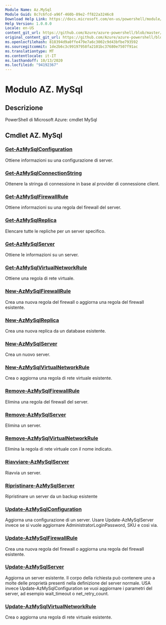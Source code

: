 ```yaml
---
Module Name: Az.MySql
Module Guid: 8c7c6fcd-a96f-460b-89e2-ff822a3246c8
Download Help Link: https://docs.microsoft.com/en-us/powershell/module/az.mysql
Help Version: 1.0.0.0
Locale: en-US
content_git_url: https://github.com/Azure/azure-powershell/blob/master/src/MySql/help/Az.MySql.md
original_content_git_url: https://github.com/Azure/azure-powershell/blob/master/src/MySql/help/Az.MySql.md
ms.openlocfilehash: 818394d9a0ffe479e7a6c3002c9d43bfbe793592
ms.sourcegitcommit: 1de2b6c3c99197958fa2101bc37680e7507f91ac
ms.translationtype: MT
ms.contentlocale: it-IT
ms.lasthandoff: 10/13/2020
ms.locfileid: "94192367"
---
```

# Modulo AZ. MySql
## Descrizione
PowerShell di Microsoft Azure: cmdlet MySql

## Cmdlet AZ. MySql
### [Get-AzMySqlConfiguration](Get-AzMySqlConfiguration.md)
Ottiene informazioni su una configurazione di server.

### [Get-AzMySqlConnectionString](Get-AzMySqlConnectionString.md)
Ottenere la stringa di connessione in base al provider di connessione client.

### [Get-AzMySqlFirewallRule](Get-AzMySqlFirewallRule.md)
Ottiene informazioni su una regola del firewall del server.

### [Get-AzMySqlReplica](Get-AzMySqlReplica.md)
Elencare tutte le repliche per un server specifico.

### [Get-AzMySqlServer](Get-AzMySqlServer.md)
Ottiene le informazioni su un server.

### [Get-AzMySqlVirtualNetworkRule](Get-AzMySqlVirtualNetworkRule.md)
Ottiene una regola di rete virtuale.

### [New-AzMySqlFirewallRule](New-AzMySqlFirewallRule.md)
Crea una nuova regola del firewall o aggiorna una regola del firewall esistente.

### [New-AzMySqlReplica](New-AzMySqlReplica.md)
Crea una nuova replica da un database esistente.

### [New-AzMySqlServer](New-AzMySqlServer.md)
Crea un nuovo server.

### [New-AzMySqlVirtualNetworkRule](New-AzMySqlVirtualNetworkRule.md)
Crea o aggiorna una regola di rete virtuale esistente.

### [Remove-AzMySqlFirewallRule](Remove-AzMySqlFirewallRule.md)
Elimina una regola del firewall del server.

### [Remove-AzMySqlServer](Remove-AzMySqlServer.md)
Elimina un server.

### [Remove-AzMySqlVirtualNetworkRule](Remove-AzMySqlVirtualNetworkRule.md)
Elimina la regola di rete virtuale con il nome indicato.

### [Riavviare-AzMySqlServer](Restart-AzMySqlServer.md)
Riavvia un server.

### [Ripristinare-AzMySqlServer](Restore-AzMySqlServer.md)
Ripristinare un server da un backup esistente

### [Update-AzMySqlConfiguration](Update-AzMySqlConfiguration.md)
Aggiorna una configurazione di un server.
Usare Update-AzMySqlServer invece se si vuole aggiornare AdministratorLoginPassword, SKU e così via.

### [Update-AzMySqlFirewallRule](Update-AzMySqlFirewallRule.md)
Crea una nuova regola del firewall o aggiorna una regola del firewall esistente.

### [Update-AzMySqlServer](Update-AzMySqlServer.md)
Aggiorna un server esistente.
Il corpo della richiesta può contenere uno a molte delle proprietà presenti nella definizione del server normale.
USA invece Update-AzMySqlConfiguration se vuoi aggiornare i parametri del server, ad esempio wait_timeout o net_retry_count.

### [Update-AzMySqlVirtualNetworkRule](Update-AzMySqlVirtualNetworkRule.md)
Crea o aggiorna una regola di rete virtuale esistente.

